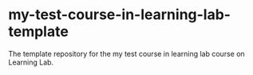 # my-test-course-in-learning-lab-template
The template repository for the my test course in learning lab course on Learning Lab.
